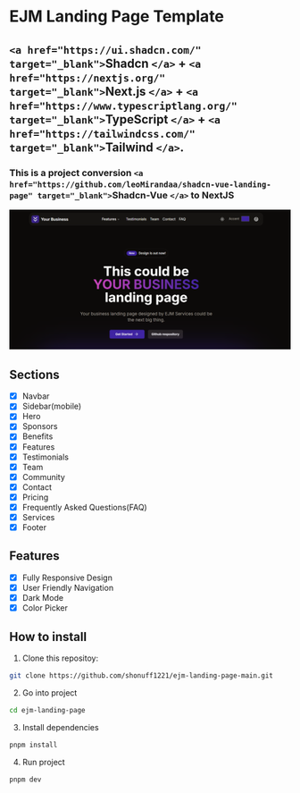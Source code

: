 # EJM Landing Page Template

## `<a href="https://ui.shadcn.com/" target="_blank">`Shadcn `</a>` + `<a href="https://nextjs.org/" target="_blank">`Next.js `</a>` + `<a href="https://www.typescriptlang.org/" target="_blank">`TypeScript `</a>` + `<a href="https://tailwindcss.com/" target="_blank">`Tailwind `</a>`.

### This is a project conversion `<a href="https://github.com/leoMirandaa/shadcn-vue-landing-page" target="_blank">`Shadcn-Vue `</a>` to NextJS

![Alt text](./public/hero-image.png)

## Sections

- [X] Navbar
- [X] Sidebar(mobile)
- [X] Hero
- [X] Sponsors
- [X] Benefits
- [X] Features
- [X] Testimonials
- [X] Team
- [X] Community
- [X] Contact
- [X] Pricing
- [X] Frequently Asked Questions(FAQ)
- [X] Services
- [X] Footer

## Features

- [X] Fully Responsive Design
- [X] User Friendly Navigation
- [X] Dark Mode
- [X] Color Picker

## How to install

1. Clone this repositoy:

```bash
git clone https://github.com/shonuff1221/ejm-landing-page-main.git
```

2. Go into project

```bash
cd ejm-landing-page
```

3. Install dependencies

```bash
pnpm install
```

4. Run project

```bash
pnpm dev
```
